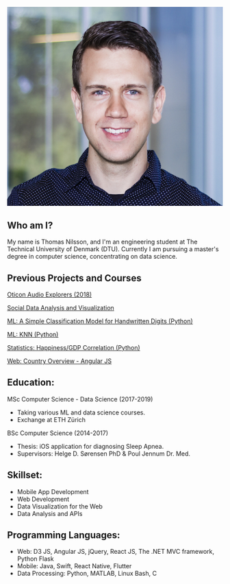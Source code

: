 ![](cropped.jpg)

## Who am I?
My name is Thomas Nilsson, and I'm an engineering student at The Technical University of Denmark (DTU). Currently I am pursuing a master's degree in computer science, concentrating on data science.

## Previous Projects and Courses
[Oticon Audio Explorers (2018)](https://thomasnilsson.github.io/Oticon2018)

[Social Data Analysis and Visualization](https://thomasnilsson.github.io/02806)

[ML: A Simple Classification Model for Handwritten Digits (Python)](https://nbviewer.jupyter.org/github/thomasnilsson/JupyterNotebooks/blob/master/CS50%20Intro%20to%20ML%20%28SciKit%29.ipynb)

[ML: KNN (Python)](http://nbviewer.jupyter.org/github/thomasnilsson/JupyterNotebooks/blob/master/K-Nearest-Neighbours.ipynb)

[Statistics: Happiness/GDP Correlation (Python)](http://nbviewer.jupyter.org/github/thomasnilsson/JupyterNotebooks/blob/master/Happiness%20Analysis.ipynb)

[Web: Country Overview - Angular JS ](https://thomasnilsson.github.io/flagproject/)

## Education:
MSc Computer Science - Data Science (2017-2019)
* Taking various ML and data science courses.
* Exchange at ETH Zürich 

BSc Computer Science (2014-2017)
* Thesis: iOS application for diagnosing Sleep Apnea.
* Supervisors: Helge D. Sørensen PhD & Poul Jennum Dr. Med.

## Skillset:
* Mobile App Development
* Web Development
* Data Visualization for the Web
* Data Analysis and APIs

## Programming Languages:
* Web: D3 JS, Angular JS, jQuery, React JS, The .NET MVC framework, Python Flask
* Mobile: Java, Swift, React Native, Flutter
* Data Processing: Python, MATLAB, Linux Bash, C
